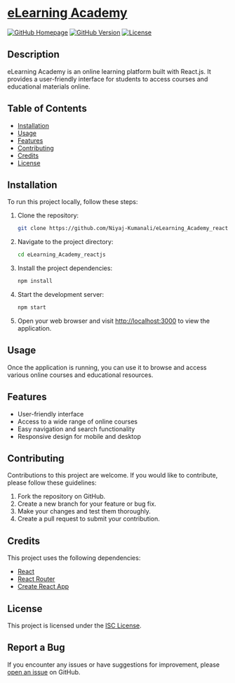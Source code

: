 # [eLearning Academy](https://Niyaj-Kumanali.github.io/eLearning_Academy_reactjs/)

[![GitHub Homepage](https://img.shields.io/badge/Homepage-Visit-<COLOR>.svg)](https://Niyaj-Kumanali.github.io/eLearning_Academy_reactjs)
[![GitHub Version](https://img.shields.io/badge/Version-0.1.0-blue.svg)](https://github.com/Niyaj-Kumanali/eLearning_Academy_reactjs/releases)
[![License](https://img.shields.io/badge/License-ISC-green.svg)](LICENSE)

## Description

eLearning Academy is an online learning platform built with React.js. It provides a user-friendly interface for students to access courses and educational materials online.

## Table of Contents

- [Installation](#installation)
- [Usage](#usage)
- [Features](#features)
- [Contributing](#contributing)
- [Credits](#credits)
- [License](#license)

## Installation

To run this project locally, follow these steps:

1. Clone the repository:
    ```bash
    git clone https://github.com/Niyaj-Kumanali/eLearning_Academy_reactjs.git

2. Navigate to the project directory:
    ```bash
    cd eLearning_Academy_reactjs

3. Install the project dependencies:
    ```bash
    npm install

4. Start the development server:
    ```bash
    npm start

5. Open your web browser and visit [http://localhost:3000](http://localhost:3000) to view the application.

## Usage

Once the application is running, you can use it to browse and access various online courses and educational resources.

## Features

- User-friendly interface
- Access to a wide range of online courses
- Easy navigation and search functionality
- Responsive design for mobile and desktop

## Contributing

Contributions to this project are welcome. If you would like to contribute, please follow these guidelines:

1. Fork the repository on GitHub.
2. Create a new branch for your feature or bug fix.
3. Make your changes and test them thoroughly.
4. Create a pull request to submit your contribution.

## Credits

This project uses the following dependencies:

- [React](https://reactjs.org/)
- [React Router](https://reactrouter.com/)
- [Create React App](https://create-react-app.dev/)

## License

This project is licensed under the [ISC License](LICENSE).

## Report a Bug

If you encounter any issues or have suggestions for improvement, please [open an issue](https://github.com/Niyaj-Kumanali/eLearning_Academy_reactjs/issues) on GitHub.
